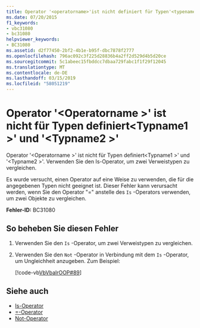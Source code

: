 ```yaml
---
title: Operator '<operatorname>'ist nicht definiert für Typen'<typename1>'und'<typename2>"
ms.date: 07/20/2015
f1_keywords:
- vbc31080
- bc31080
helpviewer_keywords:
- BC31080
ms.assetid: d2f77450-2bf2-4b1e-b95f-dbc7878f2777
ms.openlocfilehash: 796ac092c3f225d28836b4a2ff2d529d4b5d20ce
ms.sourcegitcommit: 5c1abeec15fbddcc7dbaa729fabc1f1f29f12045
ms.translationtype: MT
ms.contentlocale: de-DE
ms.lasthandoff: 03/15/2019
ms.locfileid: "58051219"
---
```

# <a name="operator-operatorname-is-not-defined-for-types-typename1-and-typename2"></a>Operator '\<Operatorname >' ist nicht für Typen definiert\<Typname1 >' und '\<Typname2 >'
Operator '\<Operatorname >' ist nicht für Typen definiert\<Typname1 >' und '\<Typname2 >'. Verwenden Sie den Is-Operator, um zwei Verweistypen zu vergleichen.  
  
 Es wurde versucht, einen Operator auf eine Weise zu verwenden, die für die angegebenen Typen nicht geeignet ist. Dieser Fehler kann verursacht werden, wenn Sie den Operator "=" anstelle des `Is` -Operators verwenden, um zwei Objekte zu vergleichen.  
  
 **Fehler-ID:** BC31080  
  
## <a name="to-correct-this-error"></a>So beheben Sie diesen Fehler  
  
1.  Verwenden Sie den `Is` -Operator, um zwei Verweistypen zu vergleichen.  
  
2.  Verwenden Sie den `Not` -Operator in Verbindung mit dem `Is` -Operator, um Ungleichheit anzugeben. Zum Beispiel:  
  
     [!code-vb[VbVbalrOOP#89](~/samples/snippets/visualbasic/VS_Snippets_VBCSharp/VbVbalrOOP/VB/OOP.vb#89)]
  
## <a name="see-also"></a>Siehe auch

- [Is-Operator](../../visual-basic/language-reference/operators/is-operator.md)
- [=-Operator](../../visual-basic/language-reference/operators/assignment-operator.md)
- [Not-Operator](../../visual-basic/language-reference/operators/not-operator.md)
